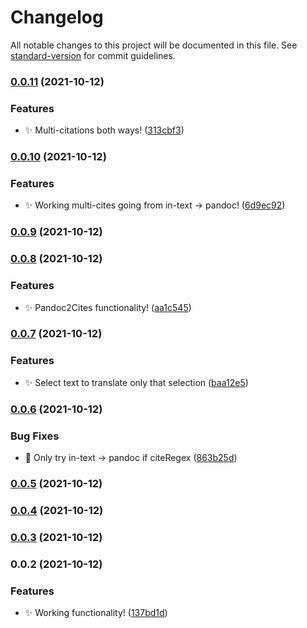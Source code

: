 # Changelog

All notable changes to this project will be documented in this file. See [standard-version](https://github.com/conventional-changelog/standard-version) for commit guidelines.

### [0.0.11](https://github.com/SkepticMystic/Cites2Pandoc/compare/0.0.10...0.0.11) (2021-10-12)


### Features

* :sparkles: Multi-citations both ways! ([313cbf3](https://github.com/SkepticMystic/Cites2Pandoc/commit/313cbf3c566ffdbed9dc47c37aedadc618bdd137))

### [0.0.10](https://github.com/SkepticMystic/Cites2Pandoc/compare/0.0.9...0.0.10) (2021-10-12)


### Features

* :sparkles: Working multi-cites going from in-text → pandoc! ([6d9ec92](https://github.com/SkepticMystic/Cites2Pandoc/commit/6d9ec92166687234c260039dc2578e87098bf28f))

### [0.0.9](https://github.com/SkepticMystic/Cites2Pandoc/compare/0.0.8...0.0.9) (2021-10-12)

### [0.0.8](https://github.com/SkepticMystic/citation-style-translation/compare/0.0.7...0.0.8) (2021-10-12)


### Features

* :sparkles: Pandoc2Cites functionality! ([aa1c545](https://github.com/SkepticMystic/citation-style-translation/commit/aa1c5452c6c1c9eb2a25cc868af2d05206c55a33))

### [0.0.7](https://github.com/SkepticMystic/citation-style-translation/compare/0.0.6...0.0.7) (2021-10-12)


### Features

* :sparkles: Select text to translate only that selection ([baa12e5](https://github.com/SkepticMystic/citation-style-translation/commit/baa12e507e2b73da8d640e98163cfbf7788a9c5c))

### [0.0.6](https://github.com/SkepticMystic/citation-style-translation/compare/0.0.5...0.0.6) (2021-10-12)


### Bug Fixes

* :bug: Only try in-text → pandoc if citeRegex ([863b25d](https://github.com/SkepticMystic/citation-style-translation/commit/863b25d41581442f12d23733c0198d538fbf2a64))

### [0.0.5](https://github.com/SkepticMystic/citation-style-translation/compare/0.0.4...0.0.5) (2021-10-12)

### [0.0.4](https://github.com/SkepticMystic/citation-style-translation/compare/0.0.3...0.0.4) (2021-10-12)

### [0.0.3](https://github.com/SkepticMystic/citation-style-translation/compare/0.0.2...0.0.3) (2021-10-12)

### 0.0.2 (2021-10-12)


### Features

* :sparkles: Working functionality! ([137bd1d](https://github.com/SkepticMystic/citation-style-translation/commit/137bd1dba875e9cdf85e14635f6a393c69e179d8))
